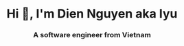 <h1 align="center">Hi 👋, I'm Dien Nguyen aka Iyu</h1>
<h3 align="center">A software engineer from Vietnam</h3>


